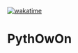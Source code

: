 [![wakatime](https://wakatime.com/badge/github/UFifty50/pythOwOn-compiler.svg)](https://wakatime.com/badge/github/UFifty50/pythOwOn-compiler)
# PythOwOn
